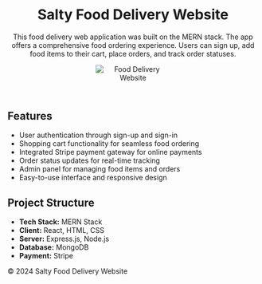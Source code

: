 <!DOCTYPE html>
<html lang="en">
<head>
    <meta charset="UTF-8">
    <meta name="viewport" content="width=device-width, initial-scale=1.0">
</head>
<body>
    <header>
        <h1>Salty Food Delivery Website</h1>
        <p> This food delivery web application was built on the MERN stack. The app offers a comprehensive food ordering experience. Users can sign up, add food items to their cart, place orders, and track order statuses.</p>
          <img src="https://github.com/user-attachments/assets/2abc641e-b1c4-4416-bb52-2340708a90c6" alt="Food Delivery Website" style="max-width: 150px; display: block; margin: 0 auto;">
    </header>
    <main>
        <section>
            <h2>Features</h2>
            <ul>
                <li>User authentication through sign-up and sign-in</li>
                <li>Shopping cart functionality for seamless food ordering</li>
                <li>Integrated Stripe payment gateway for online payments</li>
                <li>Order status updates for real-time tracking</li>
                <li>Admin panel for managing food items and orders</li>
                <li>Easy-to-use interface and responsive design</li>
            </ul>
        </section>
        <section>
            <h2>Project Structure</h2>
            <ul>
                <li><strong>Tech Stack:</strong> MERN Stack</li>
                <li><strong>Client:</strong> React, HTML, CSS</li>
                <li><strong>Server:</strong> Express.js, Node.js</li>
                <li><strong>Database:</strong> MongoDB</li>
                <li><strong>Payment:</strong> Stripe</li>
            </ul>
        </section>
    </main>
    <footer>
        <p>&copy; 2024 Salty Food Delivery Website</p>
    </footer>
</body>
</html>
